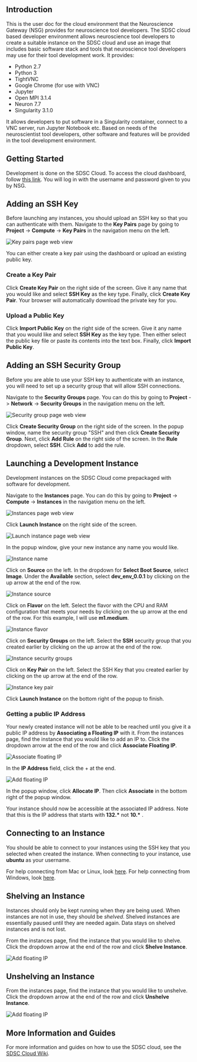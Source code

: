 ## Introduction
This is the user doc for the cloud environment that the Neuroscience Gateway
(NSG) provides for neuroscience tool developers. The SDSC cloud based developer
environment allows neuroscience tool developers to create a suitable instance
on the SDSC cloud and use an image that includes basic software stack and tools
that neuroscience tool developers may use for their tool development work. It
provides:

* Python 2.7
* Python 3
* TightVNC
* Google Chrome (for use with VNC)
* Jupyter
* Open MPI 3.1.4
* Neuron 7.7
* Singularity 3.1.0

It allows developers to put software in a Singularity container, connect to a
VNC server, run Jupyter Notebook etc. Based on needs of the neuroscientist tool
developers, other software and features will be provided in the tool development
environment.

## Getting Started

Development is done on the SDSC Cloud. To access the cloud dashboard,
follow [this link](https://dashboard.cloud.sdsc.edu/). You will log in
with the username and password given to you by NSG.

## Adding an SSH Key
Before launching any instances, you should upload an SSH key so that you can authenticate with them. Navigate to the **Key Pairs** page by going to **Project** ->
**Compute** -> **Key Pairs** in the navigation menu on the left.

![Key pairs page web view](res/key_pairs.png)

You can either create a key pair using the dashboard or upload an
existing public key.


### Create a Key Pair
Click **Create Key Pair** on the right side of the screen. Give it any name
that you would like and select **SSH Key** as the key type. Finally, click
**Create Key Pair**. Your browser will automatically download the private key 
for you.


### Upload a Public Key
Click **Import Public Key** on the right side of the screen. Give it any name
that you would like and select **SSH Key** as the key type. Then either select
the public key file or paste its contents into the text box. Finally,
click **Import Public Key**.


## Adding an SSH Security Group
Before you are able to use your SSH key to authenticate with an instance,
you will need to set up a security group that will allow SSH connections.

Navigate to the **Security Groups** page. You can do this by going to **Project**
-> **Network** -> **Security Groups** in the navigation menu on the left.

![Security group page web view](res/security_groups.png)

Click **Create Security Group** on the right side of the screen. In the popup
window, name the security group "SSH" and then click **Create Security Group**.
Next, click **Add Rule** on the right side of the screen. In the **Rule** 
dropdown, select **SSH**. Click **Add** to add the rule.

## Launching a Development Instance
Development instances on the SDSC Cloud come prepackaged with software for
development.

Navigate to the **Instances** page.
You can do this by going to **Project** -> **Compute** -> **Instances** in the 
navigation menu on the left.

![Instances page web view](res/instances_page.png)

Click **Launch Instance** on the right side of the screen.

![Launch instance page web view](res/launch_instance.png)

In the popup window, give your new instance any name you would like.

![Instance name](res/instance_name.png)

Click on **Source** on the left. In the dropdown for **Select Boot Source**,
select **Image**. Under the **Available** section, select **dev_env_0.0.1**
by clicking on the up arrow at the end of the row.

![Instance source](res/instance_source.png)

Click on **Flavor** on the left. Select the flavor with the CPU and RAM
configuration that meets your needs by clicking on the up arrow at the end
of the row. For this example, I will use **m1.medium**.

![Instance flavor](res/instance_flavor.png)

Click on **Security Groups** on the left. Select the **SSH** security group
that you created earlier by clicking on the up arrow at the end of the row.

![Instance security groups](res/instance_security_groups.png)


Click on **Key Pair** on the left. Select the SSH Key that you created earlier
by clicking on the up arrow at the end of the row.

![Instance key pair](res/instance_key_pair.png)

Click **Launch Instance** on the bottom right of the popup to finish.

### Getting a public IP Address
Your newly created instance will not be able to be reached until you
give it a public IP address by **Associating a Floating IP** with it.
From the instances page, find the instance that you would like to add an
IP to. Click the dropdown arrow at the end of the row and click 
**Associate Floating IP**.

![Associate floating IP](res/floating_ip.png)

In the **IP Address** field, click the + at the end.

![Add floating IP](res/add_floating_ip.png)

In the popup window, click **Allocate IP**. Then click **Associate** in the
bottom right of the popup window.

Your instance should now be accessible at the associated IP address. Note that 
this is the IP address that starts with **132.\*** not **10.\*** .

## Connecting to an Instance
You should be able to connect to your instances using the SSH key that you
selected when created the instance. When connecting to your instance, use
**ubuntu** as your username.

For help connecting from Mac or Linux, look [here](https://sdsc-ucsd.atlassian.net/wiki/spaces/SC/pages/110034993/SSH+to+Instance+using+Mac+and+Linux).
For help connecting from Windows, look [here](https://sdsc-ucsd.atlassian.net/wiki/spaces/SC/pages/110034995/SSH+to+Instance+using+Windows).


## Shelving an Instance
Instances should only be kept running when they are being used. When instances
are not in use, they should be _shelved_. Shelved instances are essentially
paused until they are needed again. Data stays on shelved instances and is
not lost.

From the instances page, find the instance that you would like to shelve.
Click the dropdown arrow at the end of the row and click 
**Shelve Instance**.

![Add floating IP](res/shelve_instance.png)

## Unshelving an Instance
From the instances page, find the instance that you would like to unshelve.
Click the dropdown arrow at the end of the row and click 
**Unshelve Instance**.

![Add floating IP](res/unshelve_instance.png)

## More Information and Guides
For more information and guides on how to use the SDSC cloud, see the 
[SDSC Cloud Wiki](https://sdsc-ucsd.atlassian.net/wiki/spaces/SC/overview).